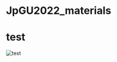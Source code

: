 # JpGU2022_materials

# test

![test](https://user-images.githubusercontent.com/74333186/153982668-eebbc20c-86b3-4fa6-b9e6-03ea29afea20.gif)
